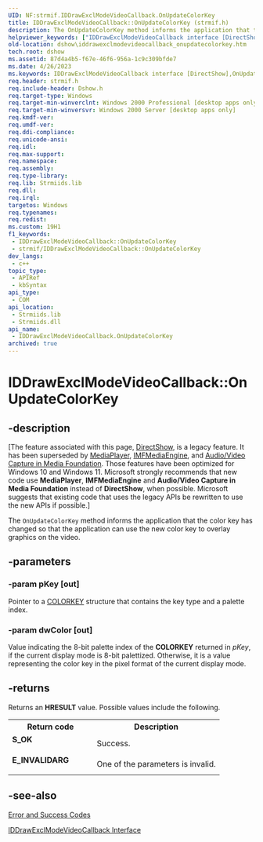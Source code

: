 ```yaml
---
UID: NF:strmif.IDDrawExclModeVideoCallback.OnUpdateColorKey
title: IDDrawExclModeVideoCallback::OnUpdateColorKey (strmif.h)
description: The OnUpdateColorKey method informs the application that the color key has changed so that the application can use the new color key to overlay graphics on the video.
helpviewer_keywords: ["IDDrawExclModeVideoCallback interface [DirectShow]","OnUpdateColorKey method","IDDrawExclModeVideoCallback.OnUpdateColorKey","IDDrawExclModeVideoCallback::OnUpdateColorKey","IDDrawExclModeVideoCallbackOnUpdateColorKey","OnUpdateColorKey","OnUpdateColorKey method [DirectShow]","OnUpdateColorKey method [DirectShow]","IDDrawExclModeVideoCallback interface","dshow.iddrawexclmodevideocallback_onupdatecolorkey","strmif/IDDrawExclModeVideoCallback::OnUpdateColorKey"]
old-location: dshow\iddrawexclmodevideocallback_onupdatecolorkey.htm
tech.root: dshow
ms.assetid: 87d4a4b5-f67e-46f6-956a-1c9c309bfde7
ms.date: 4/26/2023
ms.keywords: IDDrawExclModeVideoCallback interface [DirectShow],OnUpdateColorKey method, IDDrawExclModeVideoCallback.OnUpdateColorKey, IDDrawExclModeVideoCallback::OnUpdateColorKey, IDDrawExclModeVideoCallbackOnUpdateColorKey, OnUpdateColorKey, OnUpdateColorKey method [DirectShow], OnUpdateColorKey method [DirectShow],IDDrawExclModeVideoCallback interface, dshow.iddrawexclmodevideocallback_onupdatecolorkey, strmif/IDDrawExclModeVideoCallback::OnUpdateColorKey
req.header: strmif.h
req.include-header: Dshow.h
req.target-type: Windows
req.target-min-winverclnt: Windows 2000 Professional [desktop apps only]
req.target-min-winversvr: Windows 2000 Server [desktop apps only]
req.kmdf-ver: 
req.umdf-ver: 
req.ddi-compliance: 
req.unicode-ansi: 
req.idl: 
req.max-support: 
req.namespace: 
req.assembly: 
req.type-library: 
req.lib: Strmiids.lib
req.dll: 
req.irql: 
targetos: Windows
req.typenames: 
req.redist: 
ms.custom: 19H1
f1_keywords:
 - IDDrawExclModeVideoCallback::OnUpdateColorKey
 - strmif/IDDrawExclModeVideoCallback::OnUpdateColorKey
dev_langs:
 - c++
topic_type:
 - APIRef
 - kbSyntax
api_type:
 - COM
api_location:
 - Strmiids.lib
 - Strmiids.dll
api_name:
 - IDDrawExclModeVideoCallback.OnUpdateColorKey
archived: true
---
```


# IDDrawExclModeVideoCallback::OnUpdateColorKey


## -description

\[The feature associated with this page, [DirectShow](/windows/win32/directshow/directshow), is a legacy feature. It has been superseded by [MediaPlayer](/uwp/api/Windows.Media.Playback.MediaPlayer), [IMFMediaEngine](/windows/win32/api/mfmediaengine/nn-mfmediaengine-imfmediaengine), and [Audio/Video Capture in Media Foundation](/windows/win32/medfound/audio-video-capture-in-media-foundation). Those features have been optimized for Windows 10 and Windows 11. Microsoft strongly recommends that new code use **MediaPlayer**, **IMFMediaEngine** and **Audio/Video Capture in Media Foundation** instead of **DirectShow**, when possible. Microsoft suggests that existing code that uses the legacy APIs be rewritten to use the new APIs if possible.\]

The <code>OnUpdateColorKey</code> method informs the application that the color key has changed so that the application can use the new color key to overlay graphics on the video.

## -parameters

### -param pKey [out]

Pointer to a [COLORKEY](/windows/desktop/api/strmif/ns-strmif-colorkey) structure that contains the key type and a palette index.

### -param dwColor [out]

Value indicating the 8-bit palette index of the <b>COLORKEY</b> returned in <i>pKey</i>, if the current display mode is 8-bit palettized. Otherwise, it is a value representing the color key in the pixel format of the current display mode.

## -returns

Returns an <b>HRESULT</b> value. Possible values include the following.

<table>
<tr>
<th>Return code</th>
<th>Description</th>
</tr>
<tr>
<td width="40%">
<dl>
<dt><b>S_OK</b></dt>
</dl>
</td>
<td width="60%">
Success.

</td>
</tr>
<tr>
<td width="40%">
<dl>
<dt><b>E_INVALIDARG</b></dt>
</dl>
</td>
<td width="60%">
One of the parameters is invalid.

</td>
</tr>
</table>

## -see-also

<a href="/windows/desktop/DirectShow/error-and-success-codes">Error and Success Codes</a>



<a href="/windows/desktop/api/strmif/nn-strmif-iddrawexclmodevideocallback">IDDrawExclModeVideoCallback Interface</a>